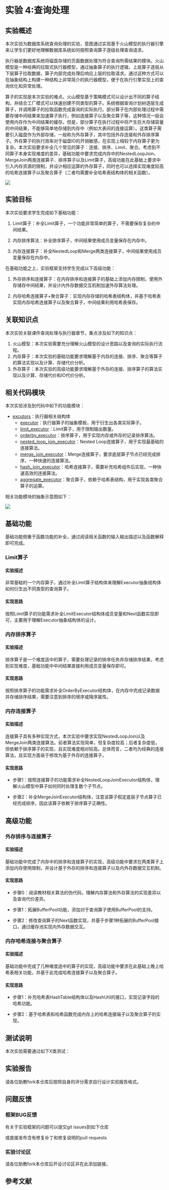 # 实验 4:查询处理

## 实验概述
本次实验为数据库系统查询处理的实验，意图通过实现基于火山模型的执行器引擎来让学生们更好地理解数据库系统如何按照查询算子逐级处理查询请求。

执行器是数据库系统将磁盘存储的页面数据处理为符合查询所需结果的模块。火山模型是一种经典的拉取式执行器模型，通过抽象算子的执行逻辑，上层算子逐层从下层算子拉取数据，算子内部完成处理后响应上层的拉取请求。通过这种方式可以在抽象结构上构建一种结构上非常简介的执行器模型，便于在执行引擎实现上的查询优化和异常处理。

<!--TODO:火山模型结构图-->

算子的实现是本次实验的难点。火山模型基于策略模式可以设计出不同的算子结构，并结合工厂模式可以快速创建不同类型的算子。系统根据查询计划树逐层生成算子，并调用算子的拉取函数完成查询的实际执行。部分算子在内部处理过程中需要存储中间结果来加速算子执行，例如连接算子以及聚合算子等，这种情况一般会使用内存作为中间结果的缓存。但是，部分算子在执行过程中将产生巨大存储容量的中间结果，不能够简单地存储到内存中（例如大表间的连接运算）。这类算子需要引入磁盘作为外部存储，一般称为外存算子，其中包括外存连接和外存排序算子。外存算子的执行效率对于磁盘IO的开销敏感，在实现上相较于内存算子更为复杂。本次实验要求补全几个常见的算子：连接、排序、Limit、聚合。考虑到不同算子本身实现难度的差异，基础功能中要求完成内存中的NestedLoopJoin、MergeJoin两类连接算子、排序算子以及Limit算子，高级功能在此基础上要求中引入内存资源的限制，并设计相应运算的外存算子，同时也可以选择实现难度较高的哈希连接算子以及聚合算子（二者均需要补全哈希表结构体的相关函数）。

![](./pics/lab4-overview.svg) 

## 实验目标
本次实验要求学生完成如下基础功能：

1. Limit算子：补全Limit算子，一个功能非常简单的算子，不需要保存复杂的中间结果。

2. 内存排序算法：补全排序算子，中间结果使用成员变量保存在内存中。

3. 内存连接算子：补全NestedLoop和Merge两类连接算子，中间结果使用成员变量保存在内存中。

在基础功能之上，实验框架支持学生完成以下高级功能：

1. 外存排序和连接算子：在内存排序和连接算子的基础上添加内存限制，使用外存储存中间结果，并设计内外存数据交互机制加速外存算法处理。

3. 内存哈希连接算子+聚合算子：实现内存存储的哈希表结构体，并基于哈希表实现内存哈希连接算子以及聚合算子，中间结果利用哈希表保存。


## 关联知识点

本次实验关联课件查询处理与执行器章节，重点涉及如下的知识点：

1. 火山模型：本次实验需要充分理解火山模型的设计思路以及查询的实际执行流程。
2. 内存算子：本次实验的基础功能要求理解基于内存的连接、排序、聚合等算子的算法实现以及计算、存储代价分析。
3. 外存算子：本次实验的高级功能要求理解基于外存的连接、排序算子的算法实现以及计算、存储代价和IO代价分析。

## 相关代码模块
本次实验涉及到代码中如下的功能模块：

- [excutors](https://git.tsinghua.edu.cn/dbtrain/dbtrain-lab/-/blob/master/src/executors)：执行器相关结构体
    - [executor](https://git.tsinghua.edu.cn/dbtrain/dbtrain-lab/-/blob/master/src/executors/executor.h)：执行器算子的抽象模板，用于衍生出各类实际算子。
    - [limit_executor](https://git.tsinghua.edu.cn/dbtrain/dbtrain-lab/-/blob/master/src/executors/limit_executor.h)：Limit算子，用于限制输出数量。
    - [orderby_executor](https://git.tsinghua.edu.cn/dbtrain/dbtrain-lab/-/blob/master/src/executors/orderby_executor)：排序算子，用于实现内存或外存的记录排序算法。
    - [nested_loop_join_executor](https://git.tsinghua.edu.cn/dbtrain/dbtrain-lab/-/blob/master/src/executors/nested_loop_join_executor.h)：Nested Loop连接算子，用于实现最基础的连接算法。
    - [merge_join_executor](https://git.tsinghua.edu.cn/dbtrain/dbtrain-lab/-/blob/master/src/executors/merge_join_executor.h)：Merge连接算子，要求底层算子节点已经完成排序，一种快速的连接算法。
    - [hash_join_executor](https://git.tsinghua.edu.cn/dbtrain/dbtrain-lab/-/blob/master/src/executors/hash_join_executor.h)：哈希连接算子，需要补充哈希组件后实现，一种快速高效的连接算法。
    - [aggregate_executor](https://git.tsinghua.edu.cn/dbtrain/dbtrain-lab/-/blob/master/src/executors/aggregate_executor.h)：聚合算子，依赖于哈希表结构，用于实现各类聚合算子的运算。

相关功能模块的抽象示意图如下：

![](./pics/lab4-details.svg)


## 基础功能

基础功能侧重于函数功能的补全，通过阅读相关函数的输入输出描述以及函数解释即可完成。

### Limit算子

#### 实验描述

非常基础的一个内存算子，通过补全Limit算子结构体来理解Executor抽象结构体如何衍生出不同类型的查询算子。

#### 实现思路

按照Limit算子的功能需求补全LimitExecutor结构体成员变量和Next函数实现即可，主要用于理解Executor抽象结构体的设计。

### 内存排序算子

#### 实验描述

排序算子是一个难度适中的算子，需要处理记录的排序任务并存储排序结果，考虑到实现难度，基础功能中中间结果直接利用成员变量保存即可。

#### 实现思路

按照排序算子的功能需求补全OrderByExecutor结构体，在内存中完成记录数据并存储排序结果，需要注意到排序的增序或降序属性。

### 内存连接算子

#### 实验描述

连接算子具有多种实现方式，本次实验中要求实现NestedLoopJoin以及MergeJoin两类连接算法。前者算法实现简单，但复杂度较高；后者复杂度低，但依赖于排序算子的实现，且实现难度相对较高。总体而言，二者均为经典的连接算法，且实现方面易于修改为基于外存的连接算子。

#### 实现思路

- 步骤1：按照连接算子的功能需求补全NestedLoopJoinExecutor结构体，理解火山模型中算子如何同时处理复数个子节点。

- 步骤2：补全MergeJoinExecutor结构体，注意该算子假定底层子节点算子已经完成排序，因此该算子依赖于排序算子正确性。


## 高级功能

### 外存排序与连接算子

#### 实验描述

基础功能中完成了内存中的排序和连接算子的实现，高级功能中要求在两类算子上添加内存使用限制，并设计基于外存的排序和连接算子以及内外存数据交互机制。

#### 实现思路

- 步骤0：阅读教材相关算法的伪代码，理解内存算法和外存算法的实现差异以及查询代价差异。

- 步骤1：拓展BufferPool功能，添加对于查询算子使用BufferPool的支持。

- 步骤2：修改查询算子的Next函数实现，并基于步骤1种拓展的BufferPool接口，通过缓存池实现内外存数据交互。

### 内存哈希连接与聚合算子

#### 实验描述

基础功能中完成了几种难度适中的算子的实现，高级功能中要求在此基础上晚上哈希表相关功能，并基于此完成哈希连接算子以及聚合算子。

#### 实现思路

- 步骤1：补充哈希表HashTable结构体以及HashUtil的接口，实现记录字段的哈希功能。

- 步骤2：基于哈希表和哈希函数完成内存上的哈希连接端子以及聚合算子的实现。

<!--TODO:添加部分教材中的示意图-->

## 测试说明
本次实验需要通过如下X类测试：

## 实验报告
请各位助教fork本仓库后按照自身的评分需求自行设计实验报告格式。

## 问题反馈

### 框架BUG反馈
有关于实验框架的问题可以提交git issues到如下仓库

或直接发布含有修复补丁和修复说明的pull requests

### 实验讨论区
请各位助教fork本仓库后开设讨论区并在此添加链接。


## 参考文献


